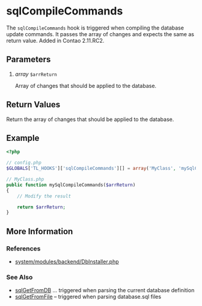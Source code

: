 # sqlCompileCommands


The `sqlCompileCommands` hook is triggered when compiling the database update commands. It passes the array of changes and expects the same as return value. Added in Contao 2.11.RC2.


## Parameters 

1. *array* `$arrReturn`

	Array of changes that should be applied to the database.


## Return Values 

Return the array of changes that should be applied to the database.


## Example 

```php
<?php

// config.php
$GLOBALS['TL_HOOKS']['sqlCompileCommands'][] = array('MyClass', 'mySqlCompileCommands');

// MyClass.php
public function mySqlCompileCommands($arrReturn)
{
	// Modify the result

	return $arrReturn;
}
```


## More Information


### References

- [system/modules/backend/DbInstaller.php](https://github.com/contao/core/blob/2.11.7/system/modules/backend/DbInstaller.php#L226)


### See Also

- [sqlGetFromDB](sqlGetFromDB.md) … triggered when parsing the current database definition
- [sqlGetFromFile](sqlGetFromFile.md) – triggered when parsing database.sql files
